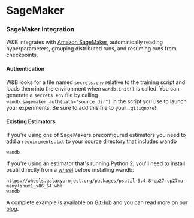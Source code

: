 # SageMaker

### SageMaker Integration

W&B integrates with [Amazon SageMaker](https://aws.amazon.com/sagemaker/), automatically reading hyperparameters, grouping distributed runs, and resuming runs from checkpoints.

#### Authentication

W&B looks for a file named `secrets.env` relative to the training script and loads them into the environment when `wandb.init()` is called. You can generate a `secrets.env` file by calling `wandb.sagemaker_auth(path="source_dir")` in the script you use to launch your experiments. Be sure to add this file to your `.gitignore`!

#### Existing Estimators

If you're using one of SageMakers preconfigured estimators you need to add a `requirements.txt` to your source directory that includes wandb

```text
wandb
```

If you're using an estimator that's running Python 2, you'll need to install psutil directly from a [wheel](https://pythonwheels.com/) before installing wandb:

```text
https://wheels.galaxyproject.org/packages/psutil-5.4.8-cp27-cp27mu-manylinux1_x86_64.whl
wandb
```

A complete example is available on [GitHub](https://github.com/wandb/examples/tree/master/examples/pytorch/pytorch-cifar10-sagemaker) and you can read more on our [blog](https://www.wandb.com/blog/running-sweeps-with-sagemaker).

